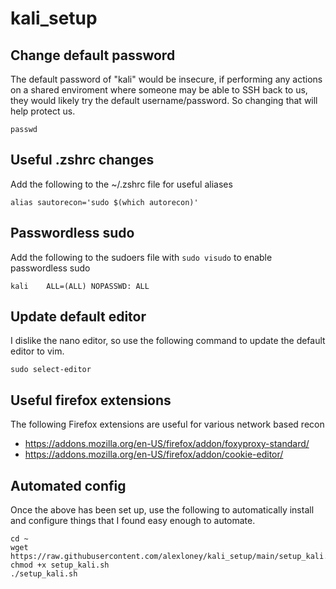 # kali_setup

## Change default password
The default password of "kali" would be insecure, if performing any actions on a shared 
enviroment where someone may be able to SSH back to us, they would likely try the default 
username/password. So changing that will help protect us.
```
passwd
```

## Useful .zshrc changes
Add the following to the ~/.zshrc file for useful aliases
```
alias sautorecon='sudo $(which autorecon)'
```

## Passwordless sudo
Add the following to the sudoers file with `sudo visudo` to enable passwordless sudo
```
kali    ALL=(ALL) NOPASSWD: ALL
```

## Update default editor
I dislike the nano editor, so use the following command to update the default editor to
vim.
```
sudo select-editor
```

## Useful firefox extensions
The following Firefox extensions are useful for various network based recon
* https://addons.mozilla.org/en-US/firefox/addon/foxyproxy-standard/
* https://addons.mozilla.org/en-US/firefox/addon/cookie-editor/

## Automated config
Once the above has been set up, use the following to automatically install and configure things
that I found easy enough to automate.
```
cd ~
wget https://raw.githubusercontent.com/alexloney/kali_setup/main/setup_kali.sh
chmod +x setup_kali.sh
./setup_kali.sh
```


